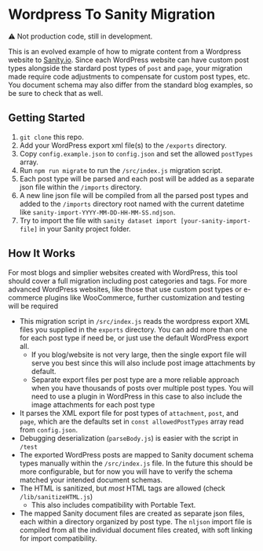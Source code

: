 # Wordpress To Sanity Migration

⚠️ Not production code, still in development.

This is an evolved example of how to migrate content from a Wordpress website to [Sanity.io](https://www.sanity.io). Since each WordPress website can have custom post types alongside the stardard post types of `post` and `page`, your migration made require code adjustments to compensate for custom post types, etc. You document schema may also differ from the standard blog examples, so be sure to check that as well.

## Getting Started

1. `git clone` this repo.
2. Add your WordPress export xml file(s) to the `/exports` directory.
3. Copy `config.example.json` to `config.json` and set the allowed `postTypes` array.
4. Run `npm run migrate` to run the `/src/index.js` migration script.
5. Each post type will be parsed and each post will be added as a separate json file within the `/imports` directory.
6. A new line json file will be compiled from all the parsed post types and added to the `/imports` directory root named with the current datetime like `sanity-import-YYYY-MM-DD-HH-MM-SS.ndjson`.
7. Try to import the file with `sanity dataset import [your-sanity-import-file]` in your Sanity project folder.

## How It Works
For most blogs and simplier websites created with WordPress, this tool should cover a full migration including post categories and tags. For more advanced WordPress websites, like those that use custom post types or e-commerce plugins like WooCommerce, further customization and testing will be required


- This migration script in `/src/index.js` reads the wordpress export XML files you supplied in the `exports` directory. You can add more than one for each post type if need be, or just use the default WordPress export all. 
  - If you blog/website is not very large, then the single export file will serve you best since this will also include post image attachments by default.
  - Separate export files per post type are a more reliable approach when you have thousands of posts over multiple post types. You will need to use a plugin in WordPress in this case to also include the image attachments for each post type
- It parses the XML export file for post types of `attachment`, `post`, and `page`, which are the defaults set in `const allowedPostTypes` array read from `config.json`.
- Debugging deserialization (`parseBody.js`) is easier with the script in `/test`
- The exported WordPress posts are mapped to Sanity document schema types manually within the `/src/index.js` file. In the future this should be more configurable, but for now you will have to verify the schema matched your intended document schemas.
- The HTML is sanitized, but _most_ HTML tags are allowed (check `/lib/sanitizeHTML.js`)
  - This also includes compatibility with Portable Text.
- The mapped Sanity document files are created as separate json files, each within a directory organized by post type. The `nljson` import file is compiled from all the individual document files created, with soft linking for import compatibility.
